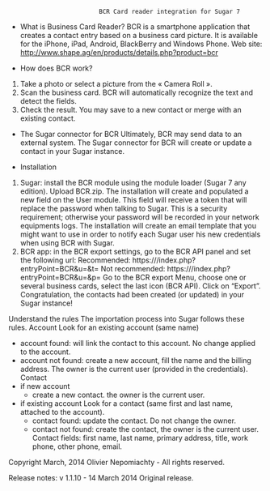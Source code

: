                              BCR Card reader integration for Sugar 7

* What is Business Card Reader?
BCR is a smartphone application that creates a contact entry based on a business card picture. It is available for the iPhone, iPad, Android, BlackBerry and Windows Phone. 
Web site: http://www.shape.ag/en/products/details.php?product=bcr 

* How does BCR work?
1. Take a photo or select a picture from the « Camera Roll ».
2. Scan the business card. BCR will automatically recognize the text and detect the fields.
3. Check the result. You may save to a new contact or merge with an existing contact.

* The Sugar connector for BCR
Ultimately, BCR may send data to an external system. The Sugar connector for BCR will create or update a contact in your Sugar instance.

* Installation
1. Sugar: install the BCR module using the module loader (Sugar 7 any edition).
Upload BCR.zip.
The installation will create and populated a new field on the User module. This field will receive a token that will replace the password when talking to Sugar. This is a security requirement; otherwise your password will be recorded in your network equipments logs. 
The installation will create an email template that you might want to use in order to notify each Sugar user his new credentials when using BCR with Sugar.
2. BCR app: in the BCR export settings, go to the BCR API panel and set the following url:
Recommended:
https://<your domain>/index.php?entryPoint=BCR&u=<user name>&t=<token>
Not recommended:
https://<your domain>/index.php?entryPoint=BCR&u=<user name>&p=<password>
Go to the BCR export Menu, choose one or several business cards, select the last icon (BCR API). Click on “Export”.
Congratulation, the contacts had been created (or updated) in your Sugar instance!

Understand the rules
The importation process into Sugar follows these rules.
Account
Look for an existing account (same name)
- account found: will link the contact to this account. No change applied to the account.
- account not found: create a new account, fill the name and the billing address. The owner is the current user (provided in the credentials). 
Contact
- if new account
   - create a new contact. the owner is the current user.
- if existing account
   Look for a contact (same first and last name, attached to the account).
   - contact found: update the contact. Do not change the owner.
   - contact not found: create the contact, the owner is the current user.
Contact fields: first name, last name, primary address, title, work phone, other phone, email.

Copyright March, 2014 Olivier Nepomiachty - All rights reserved.

Release notes:
v 1.1.10 - 14 March 2014
Original release.
